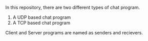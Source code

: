 In this repository, there are two different types of chat program. 

1. A UDP based chat program
2. A TCP based chat program

Client and Server programs are named as senders and recievers.
